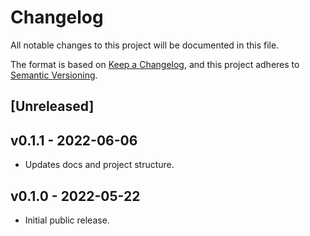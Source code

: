 # Changelog

All notable changes to this project will be documented in this file.

The format is based on [Keep a Changelog](https://keepachangelog.com/en/1.0.0/),
and this project adheres to [Semantic Versioning](https://semver.org/spec/v2.0.0.html).

## [Unreleased]

## v0.1.1 - 2022-06-06

- Updates docs and project structure.

## v0.1.0 - 2022-05-22

- Initial public release.
